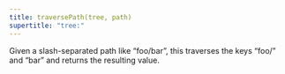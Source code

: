 ```yaml
---
title: traversePath(tree, path)
supertitle: "tree:"
---
```


Given a slash-separated path like “foo/bar”, this traverses the keys “foo/” and “bar” and returns the resulting value.
